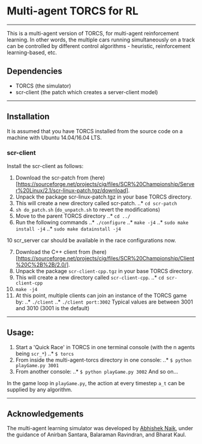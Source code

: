 # Multi-agent TORCS for RL
---

This is a multi-agent version of TORCS, for multi-agent reinforcement learning. In other words, the multiple cars running simultaneously on a track can be controlled by different control algorithms - heuristic, reinforcement learning-based, etc.


## Dependencies

- TORCS 		(the simulator)
- scr-client 	(the patch which creates a server-client model)

---

## Installation

It is assumed that you have TORCS installed from the source code on a machine with Ubuntu 14.04/16.04 LTS.

### scr-client

Install the scr-client as follows:

1.	Download the scr-patch from (here)[https://sourceforge.net/projects/cig/files/SCR%20Championship/Server%20Linux/2.1/scr-linux-patch.tgz/download].
2.	Unpack the package scr-linux-patch.tgz in your base TORCS directory.
3.	This will create a new directory called scr-patch. 
..*	`cd scr-patch`
4.	`sh do_patch.sh` (`do_unpatch.sh` to revert the modifications)     
5.	Move to the parent TORCS directory
..*	`cd ../`
6.	Run the following commands
..*	`./configure`
..*	`make -j4`
..*	`sudo make install -j4`
..*	`sudo make datainstall -j4`

10 scr_server car should be available in the race configurations now.

7.	Download the C++ client from (here)[https://sourceforge.net/projects/cig/files/SCR%20Championship/Client%20C%2B%2B/2.0/].
8.	Unpack the package `scr-client-cpp.tgz` in your base TORCS directory.
9.	This will create a new directory called `scr-client-cpp`. 
..*	`cd scr-client-cpp`
10.	`make -j4`
11.	At this point, multiple clients can join an instance of the TORCS game by:
..*	`./client`
..*	`./client port:3002`
	Typical values are between 3001 and 3010 (3001 is the default)


---

## Usage:

1. 	Start a 'Quick Race' in TORCS in one terminal console (with the n agents being `scr_*`)
..*	`$ torcs`
2. 	From inside the multi-agent-torcs directory in one console:
..*	`$ python playGame.py 3001`
3. 	From another console:
..*	`$ python playGame.py 3002`
	And so on...

In the game loop in `playGame.py`, the action at every timestep `a_t` can be supplied by any algorithm.

---

## Acknowledgements

The multi-agent learning simulator was developed by [Abhishek Naik](http://abhisheknaik96.github.io/), under the guidance of Anirban Santara, Balaraman Ravindran, and Bharat Kaul.